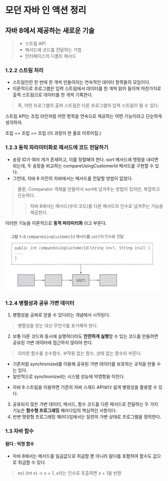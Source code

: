 # 모던 자바 인 액션 정리

## 자바 8에서 제공하는 새로운 기술
> - 스트림 API
> - 메서드에 코드를 전달하는 기법
> - 인터페이스의 디폴트 메서드

### 1.2.2 스트림 처리

- 스트림인란 한 번에 한 개씩 만들어지는 연속적인 데이터 항목들의 모임이다.
- 이론적으로 프로그램은 입력 스트림에서 데이터를 한 개씩 읽어 들이며 마찬가지로 출력 스트림으로 데이터를 한 개씩 기록한다.
> 즉, 어떤 프로그램의 출력 스트림은 다른 프로그램의 입력 스트림이 될 수 있다.

스트림 API는 조립 라인처럼 어떤 항목을 연속으로 제공하는 어떤 기능이라고 단순하게 생각하자.

조립 => 조립 => 조립 (이 과정이 한 줄로 이루어짐.)

### 1.2.3 동작 파라미터화로 메서드에 코드 전달하기
- 송장 ID가 여러 개가 존재하고, 이를 정렬해야 한다. sort 메서드에 명령을 내리면 되는데, 두 송장을 비교하는 compareUsingCustomerId 메서드를 구현할 수 있다.
- 그런데, 자바 8 이전의 자바에서는 메서드를 전달할 방법이 없었다.
> 물론, Comparator 객체를 만들어서 sort에 넘겨주는 방법이 있지만, 복잡하고 단순하다.
> > 자바 8에서는 메서드(우리 코드)를 다른 메서드의 인수로 넘겨주는 기능을 제공한다.

이러한 기능을 이론적으로 **동적 파라미터화** 라고 부른다.

![img.png](img.png)

### 1.2.4 병렬성과 공유 가변 데이터
1. 병렬성을 공짜로 얻을 수 있다라는 개념에서 시작된다.
> 병렬성을 얻는 대신 무언가를 포기해야 한다.

2. 보통 다른 코드와 동시에 실행하더라도 **안전하게 실행**할 수 있는 코드를 만들려면 공유된 가변 데이터에 접근하지 않아야 한다.
> 이러한 함수를 순수함수, 부작용 없는 함수, 상태 없는 함수라 부른다.

* 기존처럼 synchronized를 이용해 공유된 가변 데이터를 보호하는 규칙을 만들 수는 있다.
* 일반적으로 synchronized는 시스템 성능에 악영향을 미친다.
- 자바 8 스트림을 이용하면 기존의 자바 스레드 API보다 쉽게 병령성을 활용할 수 있다.

3. 공유되지 않은 가변 데이터, 메서드, 함수 코드를 다른 메서드로 전달하는 두 가지 기능은 **함수형 프로그래밍** 패러다임의 핵심적인 사항이다.
4. 반변 명령형 프로그래밍 패러다임에서는 일련의 가변 상태로 프로그램을 정의한다.

### 1.3 자바 함수
#### 람다 : 익명 함수
- 자바 8에서는 메서드를 일급값으로 취급할 뿐 아니라 람다를 포함하여 함수도 값으로 취급할 수 있다.
> ex) (int x) -> x + 1, x라는 인수로 호출하면 x + 1을 반환
